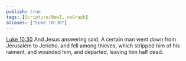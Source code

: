```yaml
---
publish: true
tags: [Scripture/NewT, noGraph]
aliases: ["Luke 10:30"]
---
```

[Luke 10:30](https://churchofjesuschrist.org/study/scriptures/nt/luke/10?lang=eng&id=p30#p30) And Jesus answering said, A certain man went down from Jerusalem to Jericho, and fell among thieves, which stripped him of his raiment, and wounded him, and departed, leaving him half dead.

